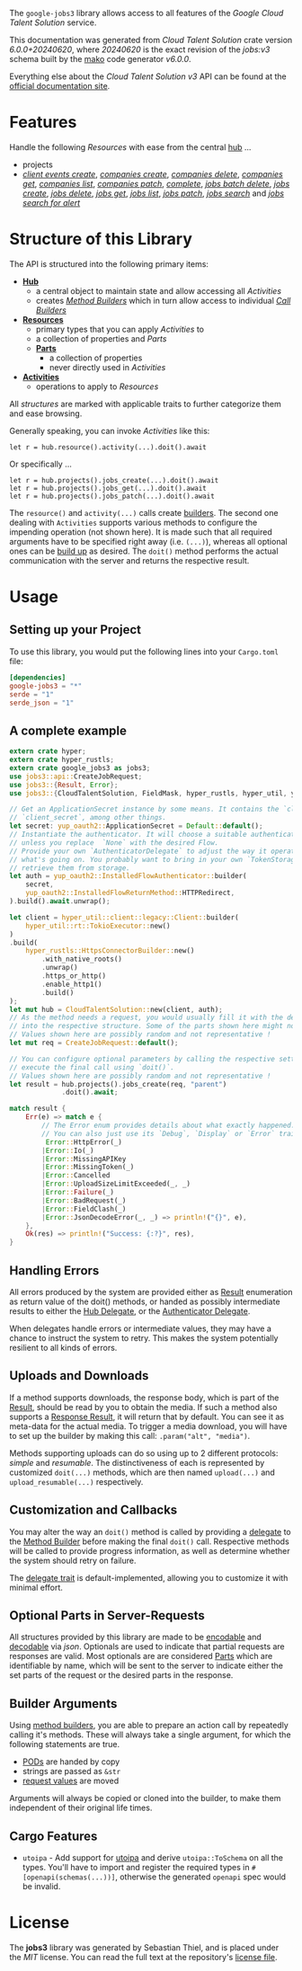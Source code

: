 <!---
DO NOT EDIT !
This file was generated automatically from 'src/generator/templates/api/README.md.mako'
DO NOT EDIT !
-->
The `google-jobs3` library allows access to all features of the *Google Cloud Talent Solution* service.

This documentation was generated from *Cloud Talent Solution* crate version *6.0.0+20240620*, where *20240620* is the exact revision of the *jobs:v3* schema built by the [mako](http://www.makotemplates.org/) code generator *v6.0.0*.

Everything else about the *Cloud Talent Solution* *v3* API can be found at the
[official documentation site](https://cloud.google.com/talent-solution/job-search/docs/).
# Features

Handle the following *Resources* with ease from the central [hub](https://docs.rs/google-jobs3/6.0.0+20240620/google_jobs3/CloudTalentSolution) ...

* projects
 * [*client events create*](https://docs.rs/google-jobs3/6.0.0+20240620/google_jobs3/api::ProjectClientEventCreateCall), [*companies create*](https://docs.rs/google-jobs3/6.0.0+20240620/google_jobs3/api::ProjectCompanyCreateCall), [*companies delete*](https://docs.rs/google-jobs3/6.0.0+20240620/google_jobs3/api::ProjectCompanyDeleteCall), [*companies get*](https://docs.rs/google-jobs3/6.0.0+20240620/google_jobs3/api::ProjectCompanyGetCall), [*companies list*](https://docs.rs/google-jobs3/6.0.0+20240620/google_jobs3/api::ProjectCompanyListCall), [*companies patch*](https://docs.rs/google-jobs3/6.0.0+20240620/google_jobs3/api::ProjectCompanyPatchCall), [*complete*](https://docs.rs/google-jobs3/6.0.0+20240620/google_jobs3/api::ProjectCompleteCall), [*jobs batch delete*](https://docs.rs/google-jobs3/6.0.0+20240620/google_jobs3/api::ProjectJobBatchDeleteCall), [*jobs create*](https://docs.rs/google-jobs3/6.0.0+20240620/google_jobs3/api::ProjectJobCreateCall), [*jobs delete*](https://docs.rs/google-jobs3/6.0.0+20240620/google_jobs3/api::ProjectJobDeleteCall), [*jobs get*](https://docs.rs/google-jobs3/6.0.0+20240620/google_jobs3/api::ProjectJobGetCall), [*jobs list*](https://docs.rs/google-jobs3/6.0.0+20240620/google_jobs3/api::ProjectJobListCall), [*jobs patch*](https://docs.rs/google-jobs3/6.0.0+20240620/google_jobs3/api::ProjectJobPatchCall), [*jobs search*](https://docs.rs/google-jobs3/6.0.0+20240620/google_jobs3/api::ProjectJobSearchCall) and [*jobs search for alert*](https://docs.rs/google-jobs3/6.0.0+20240620/google_jobs3/api::ProjectJobSearchForAlertCall)




# Structure of this Library

The API is structured into the following primary items:

* **[Hub](https://docs.rs/google-jobs3/6.0.0+20240620/google_jobs3/CloudTalentSolution)**
    * a central object to maintain state and allow accessing all *Activities*
    * creates [*Method Builders*](https://docs.rs/google-jobs3/6.0.0+20240620/google_jobs3/common::MethodsBuilder) which in turn
      allow access to individual [*Call Builders*](https://docs.rs/google-jobs3/6.0.0+20240620/google_jobs3/common::CallBuilder)
* **[Resources](https://docs.rs/google-jobs3/6.0.0+20240620/google_jobs3/common::Resource)**
    * primary types that you can apply *Activities* to
    * a collection of properties and *Parts*
    * **[Parts](https://docs.rs/google-jobs3/6.0.0+20240620/google_jobs3/common::Part)**
        * a collection of properties
        * never directly used in *Activities*
* **[Activities](https://docs.rs/google-jobs3/6.0.0+20240620/google_jobs3/common::CallBuilder)**
    * operations to apply to *Resources*

All *structures* are marked with applicable traits to further categorize them and ease browsing.

Generally speaking, you can invoke *Activities* like this:

```Rust,ignore
let r = hub.resource().activity(...).doit().await
```

Or specifically ...

```ignore
let r = hub.projects().jobs_create(...).doit().await
let r = hub.projects().jobs_get(...).doit().await
let r = hub.projects().jobs_patch(...).doit().await
```

The `resource()` and `activity(...)` calls create [builders][builder-pattern]. The second one dealing with `Activities`
supports various methods to configure the impending operation (not shown here). It is made such that all required arguments have to be
specified right away (i.e. `(...)`), whereas all optional ones can be [build up][builder-pattern] as desired.
The `doit()` method performs the actual communication with the server and returns the respective result.

# Usage

## Setting up your Project

To use this library, you would put the following lines into your `Cargo.toml` file:

```toml
[dependencies]
google-jobs3 = "*"
serde = "1"
serde_json = "1"
```

## A complete example

```Rust
extern crate hyper;
extern crate hyper_rustls;
extern crate google_jobs3 as jobs3;
use jobs3::api::CreateJobRequest;
use jobs3::{Result, Error};
use jobs3::{CloudTalentSolution, FieldMask, hyper_rustls, hyper_util, yup_oauth2};

// Get an ApplicationSecret instance by some means. It contains the `client_id` and
// `client_secret`, among other things.
let secret: yup_oauth2::ApplicationSecret = Default::default();
// Instantiate the authenticator. It will choose a suitable authentication flow for you,
// unless you replace  `None` with the desired Flow.
// Provide your own `AuthenticatorDelegate` to adjust the way it operates and get feedback about
// what's going on. You probably want to bring in your own `TokenStorage` to persist tokens and
// retrieve them from storage.
let auth = yup_oauth2::InstalledFlowAuthenticator::builder(
    secret,
    yup_oauth2::InstalledFlowReturnMethod::HTTPRedirect,
).build().await.unwrap();

let client = hyper_util::client::legacy::Client::builder(
    hyper_util::rt::TokioExecutor::new()
)
.build(
    hyper_rustls::HttpsConnectorBuilder::new()
        .with_native_roots()
        .unwrap()
        .https_or_http()
        .enable_http1()
        .build()
);
let mut hub = CloudTalentSolution::new(client, auth);
// As the method needs a request, you would usually fill it with the desired information
// into the respective structure. Some of the parts shown here might not be applicable !
// Values shown here are possibly random and not representative !
let mut req = CreateJobRequest::default();

// You can configure optional parameters by calling the respective setters at will, and
// execute the final call using `doit()`.
// Values shown here are possibly random and not representative !
let result = hub.projects().jobs_create(req, "parent")
             .doit().await;

match result {
    Err(e) => match e {
        // The Error enum provides details about what exactly happened.
        // You can also just use its `Debug`, `Display` or `Error` traits
         Error::HttpError(_)
        |Error::Io(_)
        |Error::MissingAPIKey
        |Error::MissingToken(_)
        |Error::Cancelled
        |Error::UploadSizeLimitExceeded(_, _)
        |Error::Failure(_)
        |Error::BadRequest(_)
        |Error::FieldClash(_)
        |Error::JsonDecodeError(_, _) => println!("{}", e),
    },
    Ok(res) => println!("Success: {:?}", res),
}

```
## Handling Errors

All errors produced by the system are provided either as [Result](https://docs.rs/google-jobs3/6.0.0+20240620/google_jobs3/common::Result) enumeration as return value of
the doit() methods, or handed as possibly intermediate results to either the
[Hub Delegate](https://docs.rs/google-jobs3/6.0.0+20240620/google_jobs3/common::Delegate), or the [Authenticator Delegate](https://docs.rs/yup-oauth2/*/yup_oauth2/trait.AuthenticatorDelegate.html).

When delegates handle errors or intermediate values, they may have a chance to instruct the system to retry. This
makes the system potentially resilient to all kinds of errors.

## Uploads and Downloads
If a method supports downloads, the response body, which is part of the [Result](https://docs.rs/google-jobs3/6.0.0+20240620/google_jobs3/common::Result), should be
read by you to obtain the media.
If such a method also supports a [Response Result](https://docs.rs/google-jobs3/6.0.0+20240620/google_jobs3/common::ResponseResult), it will return that by default.
You can see it as meta-data for the actual media. To trigger a media download, you will have to set up the builder by making
this call: `.param("alt", "media")`.

Methods supporting uploads can do so using up to 2 different protocols:
*simple* and *resumable*. The distinctiveness of each is represented by customized
`doit(...)` methods, which are then named `upload(...)` and `upload_resumable(...)` respectively.

## Customization and Callbacks

You may alter the way an `doit()` method is called by providing a [delegate](https://docs.rs/google-jobs3/6.0.0+20240620/google_jobs3/common::Delegate) to the
[Method Builder](https://docs.rs/google-jobs3/6.0.0+20240620/google_jobs3/common::CallBuilder) before making the final `doit()` call.
Respective methods will be called to provide progress information, as well as determine whether the system should
retry on failure.

The [delegate trait](https://docs.rs/google-jobs3/6.0.0+20240620/google_jobs3/common::Delegate) is default-implemented, allowing you to customize it with minimal effort.

## Optional Parts in Server-Requests

All structures provided by this library are made to be [encodable](https://docs.rs/google-jobs3/6.0.0+20240620/google_jobs3/common::RequestValue) and
[decodable](https://docs.rs/google-jobs3/6.0.0+20240620/google_jobs3/common::ResponseResult) via *json*. Optionals are used to indicate that partial requests are responses
are valid.
Most optionals are are considered [Parts](https://docs.rs/google-jobs3/6.0.0+20240620/google_jobs3/common::Part) which are identifiable by name, which will be sent to
the server to indicate either the set parts of the request or the desired parts in the response.

## Builder Arguments

Using [method builders](https://docs.rs/google-jobs3/6.0.0+20240620/google_jobs3/common::CallBuilder), you are able to prepare an action call by repeatedly calling it's methods.
These will always take a single argument, for which the following statements are true.

* [PODs][wiki-pod] are handed by copy
* strings are passed as `&str`
* [request values](https://docs.rs/google-jobs3/6.0.0+20240620/google_jobs3/common::RequestValue) are moved

Arguments will always be copied or cloned into the builder, to make them independent of their original life times.

[wiki-pod]: http://en.wikipedia.org/wiki/Plain_old_data_structure
[builder-pattern]: http://en.wikipedia.org/wiki/Builder_pattern
[google-go-api]: https://github.com/google/google-api-go-client

## Cargo Features

* `utoipa` - Add support for [utoipa](https://crates.io/crates/utoipa) and derive `utoipa::ToSchema` on all
the types. You'll have to import and register the required types in `#[openapi(schemas(...))]`, otherwise the
generated `openapi` spec would be invalid.


# License
The **jobs3** library was generated by Sebastian Thiel, and is placed
under the *MIT* license.
You can read the full text at the repository's [license file][repo-license].

[repo-license]: https://github.com/Byron/google-apis-rsblob/main/LICENSE.md

